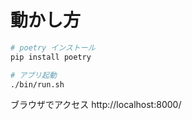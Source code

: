 # 動かし方

```bash
# poetry インストール
pip install poetry

# アプリ起動
./bin/run.sh
```


ブラウザでアクセス
http://localhost:8000/
